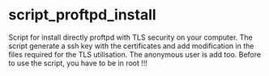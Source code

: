 # script_proftpd_install
Script for install directly proftpd with TLS security on your computer. The script generate a ssh key with the certificates and add modification in the files required for the TLS utilisation. The anonymous user is add too.
Before to use the script, you have to be in root !!!
